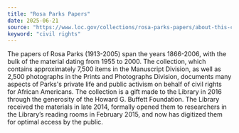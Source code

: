 ```yaml
---
title: "Rosa Parks Papers"
date: 2025-06-21
source: "https://www.loc.gov/collections/rosa-parks-papers/about-this-collection/"
keyword: "civil rights"
---
```


The papers of Rosa Parks (1913-2005) span the years 1866-2006, with the bulk of the material dating from 1955 to 2000. The collection, which contains approximately 7,500 items in the Manuscript Division, as well as 2,500 photographs in the Prints and Photographs Division, documents many aspects of Parks's private life and public activism on behalf of civil rights for African Americans. The collection is a gift made to the Library in 2016 through the generosity of the Howard G. Buffett Foundation. The Library received the materials in late 2014, formally opened them to researchers in the Library&rsquo;s reading rooms in February 2015, and now has digitized them for optimal access by the public.

